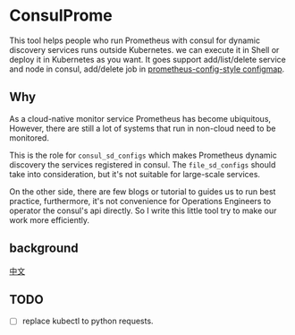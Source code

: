 # ConsulProme
This tool helps people who run Prometheus with consul for dynamic discovery services runs outside Kubernetes.
we can execute it in Shell or deploy it in Kubernetes as you want. It goes support add/list/delete service and node in consul, add/delete job in [prometheus-config-style
configmap](deploy/prometheus/master.yaml).

## Why
As a cloud-native monitor service Prometheus has become ubiquitous,
However, there are still a lot of systems that run in non-cloud need to be monitored.

This is the role for `consul_sd_configs` which makes Prometheus dynamic discovery the services registered in
consul. The `file_sd_configs` should take into consideration, but it's not suitable for large-scale services.

On the other side, there are few blogs or tutorial to guides us to run best practice, furthermore,
it's not convenience for Operations Engineers to operator the consul's api directly. So I write this little tool
try to make our work more efficiently.

## background
[中文](docs/prometheus-with-consul.md)

## TODO
- [ ] replace kubectl to python requests.